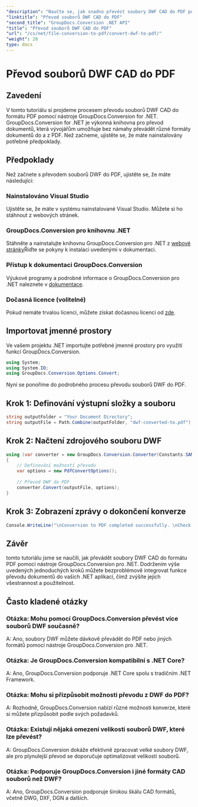 ```yaml
---
"description": "Naučte se, jak snadno převést soubory DWF CAD do PDF pomocí GroupDocs.Conversion pro .NET. Postupujte podle našich podrobných pokynů pro integraci do vašich .NET aplikací."
"linktitle": "Převod souborů DWF CAD do PDF"
"second_title": "GroupDocs.Conversion .NET API"
"title": "Převod souborů DWF CAD do PDF"
"url": "/cs/net/file-conversion-to-pdf/convert-dwf-to-pdf/"
"weight": 28
type: docs
---
```

# Převod souborů DWF CAD do PDF

## Zavedení
V tomto tutoriálu si projdeme procesem převodu souborů DWF CAD do formátu PDF pomocí nástroje GroupDocs.Conversion for .NET. GroupDocs.Conversion for .NET je výkonná knihovna pro převod dokumentů, která vývojářům umožňuje bez námahy převádět různé formáty dokumentů do a z PDF. Než začneme, ujistěte se, že máte nainstalovány potřebné předpoklady.
## Předpoklady
Než začnete s převodem souborů DWF do PDF, ujistěte se, že máte následující:
### Nainstalováno Visual Studio
Ujistěte se, že máte v systému nainstalované Visual Studio. Můžete si ho stáhnout z webových stránek.
### GroupDocs.Conversion pro knihovnu .NET
Stáhněte a nainstalujte knihovnu GroupDocs.Conversion pro .NET z [webové stránky](https://releases.groupdocs.com/conversion/net/)Řiďte se pokyny k instalaci uvedenými v dokumentaci.
### Přístup k dokumentaci GroupDocs.Conversion
Výukové programy a podrobné informace o GroupDocs.Conversion pro .NET naleznete v [dokumentace](https://tutorials.groupdocs.com/conversion/net/).
### Dočasná licence (volitelné)
Pokud nemáte trvalou licenci, můžete získat dočasnou licenci od [zde](https://purchase.groupdocs.com/temporary-license/).

## Importovat jmenné prostory
Ve vašem projektu .NET importujte potřebné jmenné prostory pro využití funkcí GroupDocs.Conversion.

```csharp
using System;
using System.IO;
using GroupDocs.Conversion.Options.Convert;
```

Nyní se ponoříme do podrobného procesu převodu souborů DWF do PDF.
## Krok 1: Definování výstupní složky a souboru
```csharp
string outputFolder = "Your Document Directory";
string outputFile = Path.Combine(outputFolder, "dwf-converted-to.pdf");
```
## Krok 2: Načtení zdrojového souboru DWF
```csharp
using (var converter = new GroupDocs.Conversion.Converter(Constants.SAMPLE_DWF))
{
    // Definování možností převodu
    var options = new PdfConvertOptions();
    
    // Převod DWF do PDF
    converter.Convert(outputFile, options);
}
```
## Krok 3: Zobrazení zprávy o dokončení konverze
```csharp
Console.WriteLine("\nConversion to PDF completed successfully. \nCheck output in {0}", outputFolder);
```

## Závěr
tomto tutoriálu jsme se naučili, jak převádět soubory DWF CAD do formátu PDF pomocí nástroje GroupDocs.Conversion pro .NET. Dodržením výše uvedených jednoduchých kroků můžete bezproblémově integrovat funkce převodu dokumentů do vašich .NET aplikací, čímž zvýšíte jejich všestrannost a použitelnost.
## Často kladené otázky
### Otázka: Mohu pomocí GroupDocs.Conversion převést více souborů DWF současně?
A: Ano, soubory DWF můžete dávkově převádět do PDF nebo jiných formátů pomocí nástroje GroupDocs.Conversion pro .NET.
### Otázka: Je GroupDocs.Conversion kompatibilní s .NET Core?
A: Ano, GroupDocs.Conversion podporuje .NET Core spolu s tradičním .NET Framework.
### Otázka: Mohu si přizpůsobit možnosti převodu z DWF do PDF?
A: Rozhodně, GroupDocs.Conversion nabízí různé možnosti konverze, které si můžete přizpůsobit podle svých požadavků.
### Otázka: Existují nějaká omezení velikosti souborů DWF, které lze převést?
A: GroupDocs.Conversion dokáže efektivně zpracovat velké soubory DWF, ale pro plynulejší převod se doporučuje optimalizovat velikosti souborů.
### Otázka: Podporuje GroupDocs.Conversion i jiné formáty CAD souborů než DWF?
A: Ano, GroupDocs.Conversion podporuje širokou škálu CAD formátů, včetně DWG, DXF, DGN a dalších.